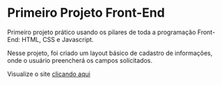 # Primeiro Projeto Front-End

Primeiro projeto prático usando os pilares de toda a programação Front-End: HTML, CSS e Javascript.

Nesse projeto, foi criado um layout básico de cadastro de informações, onde o usuário preencherá os campos solicitados.

Visualize o site [clicando aqui](ssgbrl-primeiroprojeto.netlify.app)